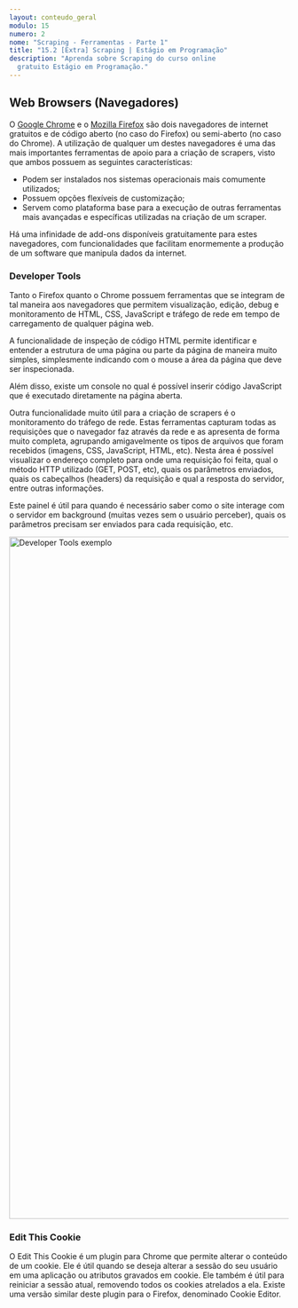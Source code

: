 ```yaml
---
layout: conteudo_geral
modulo: 15
numero: 2
nome: "Scraping - Ferramentas - Parte 1"
title: "15.2 [Extra] Scraping | Estágio em Programação"
description: "Aprenda sobre Scraping do curso online
  gratuito Estágio em Programação."
---
```


## Web Browsers (Navegadores)

O [Google Chrome](http://www.google.com/chrome) e o
[Mozilla Firefox](http://www.mozilla.org/en-US/firefox/new/) são dois
navegadores de internet gratuitos e de código aberto (no caso do Firefox) ou
semi-aberto (no caso do Chrome). A utilização de qualquer um destes navegadores
é uma das mais importantes ferramentas de apoio para a criação de scrapers,
visto que ambos possuem as seguintes características:

  * Podem ser instalados nos sistemas operacionais mais comumente utilizados;
  * Possuem opções flexíveis de customização;
  * Servem como plataforma base para a execução de outras ferramentas mais
  avançadas e específicas utilizadas na criação de um scraper.

Há uma infinidade de add-ons disponíveis gratuitamente para estes navegadores,
com funcionalidades que facilitam enormemente a produção de um software que
manipula dados da internet.

### Developer Tools

Tanto o Firefox quanto o Chrome possuem ferramentas que se integram de tal
maneira aos navegadores que permitem visualização, edição, debug e monitoramento
de HTML, CSS, JavaScript e tráfego de rede em tempo de carregamento de qualquer
página web.

A funcionalidade de inspeção de código HTML permite identificar e entender a
estrutura de uma página ou parte da página de maneira muito simples,
simplesmente indicando com o mouse a área da página que deve ser inspecionada.

Além disso, existe um console no qual é possível inserir código JavaScript que é
executado diretamente na página aberta.

Outra funcionalidade muito útil para a criação de scrapers é o monitoramento do
tráfego de rede. Estas ferramentas capturam todas as requisições que o navegador
faz através da rede e as apresenta de forma muito completa, agrupando
amigavelmente os tipos de arquivos que foram recebidos (imagens, CSS,
JavaScript, HTML, etc). Nesta área é possível visualizar o endereço completo
para onde uma requisição foi feita, qual o método HTTP utilizado
(GET, POST, etc), quais os parâmetros enviados, quais os cabeçalhos (headers) da
requisição e qual a resposta do servidor, entre outras informações.

Este painel é útil para quando é necessário saber como o site interage com o
servidor em background (muitas vezes sem o usuário perceber), quais os
parâmetros precisam ser enviados para cada requisição, etc.

<img src="{{ '/assets/images/aulas/m15_developer_tools.png' | absolute_url }}"
alt="Developer Tools exemplo" style="width: 1230px;">

### Edit This Cookie

O Edit This Cookie é um plugin para Chrome que permite alterar o conteúdo de um
cookie. Ele é útil quando se deseja alterar a sessão do seu usuário em uma
aplicação ou atributos gravados em cookie. Ele também é útil para reiniciar a
sessão atual, removendo todos os cookies atrelados a ela. Existe uma versão
similar deste plugin para o Firefox, denominado Cookie Editor.

